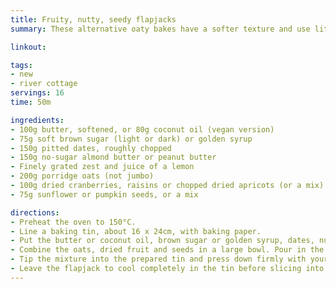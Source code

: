 ```yaml
---
title: Fruity, nutty, seedy flapjacks
summary: These alternative oaty bakes have a softer texture and use little refined sugar, with most of the sweetness coming from dates and other dried fruit.

linkout: 

tags:
- new
- river cottage
servings: 16
time: 50m

ingredients:
- 100g butter, softened, or 80g coconut oil (vegan version)
- 75g soft brown sugar (light or dark) or golden syrup
- 150g pitted dates, roughly chopped
- 150g no-sugar almond butter or peanut butter
- Finely grated zest and juice of a lemon
- 200g porridge oats (not jumbo)
- 100g dried cranberries, raisins or chopped dried apricots (or a mix)
- 75g sunflower or pumpkin seeds, or a mix

directions:
- Preheat the oven to 150°C.
- Line a baking tin, about 16 x 24cm, with baking paper.
- Put the butter or coconut oil, brown sugar or golden syrup, dates, nut butter and the lemon zest and juice into a pan and melt gently together over a low heat.
- Combine the oats, dried fruit and seeds in a large bowl. Pour in the melted mixture and mix well with a wooden spoon.
- Tip the mixture into the prepared tin and press down firmly with your hands to pack it into the tin evenly. Bake in the oven for 25-30 minutes, until golden brown.
- Leave the flapjack to cool completely in the tin before slicing into bars. They will keep for 4-5 days in a tin or airtight container.
---
```

